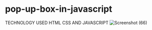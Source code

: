 # pop-up-box-in-javascript
TECHNOLOGY USED HTML CSS AND JAVASCRIPT
![Screenshot (66)](https://github.com/Aashif10/pop-up-box-in-javascript/assets/163505856/a55cb356-c242-46fe-b959-22b7c996451a)
